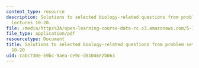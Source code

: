 ```yaml
---
content_type: resource
description: Solutions to selected biology-related questions from problem sets for
  lectures 10-20.
file: /media/https%3A/open-learning-course-data-rc.s3.amazonaws.com/5-111-principles-of-chemical-science-fall-2008/cabc730e59bc9aeace9cd81046e2b063_L10to20Bio_Key.pdf
file_type: application/pdf
resourcetype: Document
title: Solutions to selected biology-related questions from problem sets for lectures
  10-20
uid: cabc730e-59bc-9aea-ce9c-d81046e2b063
---
```

